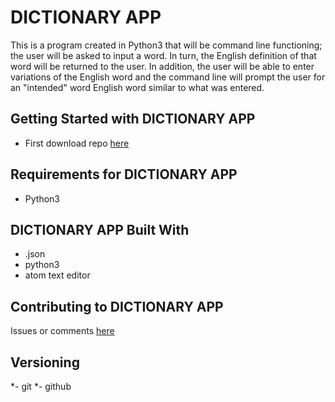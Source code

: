 # DICTIONARY APP
This is a program created in Python3 that will be command line functioning; the user will be asked to input a word. In turn, the English definition of that word will be returned to the user. In addition, the user will be able to enter variations of the English word and the command line will prompt the user for an "intended" word English word similar to what was entered.

## Getting Started with DICTIONARY APP
* First download repo [here](https://github.com/jesspencer/Dictapp)

## Requirements for DICTIONARY APP
*  Python3

## DICTIONARY APP Built With
* .json
* python3
* atom text editor

## Contributing to  DICTIONARY APP
Issues or comments [here](https://github.com/jesspencer/Dictapp/issues)

## Versioning
*- git
*- github
